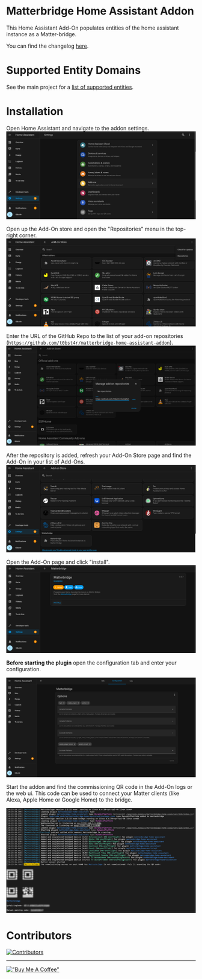 # Matterbridge Home Assistant Addon

This Home Assistant Add-On populates entities of the home assistant instance as a Matter-bridge.

You can find the changelog [here](https://github.com/t0bst4r/matterbridge-home-assistant/releases).

# Supported Entity Domains
See the main project for a [list of supported entities](https://github.com/t0bst4r/matterbridge-home-assistant?tab=readme-ov-file#supported-entities).

# Installation

Open Home Assistant and navigate to the addon settings.
![Home Assistant Settings](docs/hass-settings.png)

Open up the Add-On store and open the "Repositories" menu in the top-right corner.
![!Home Assistant Add-On Store](docs/hass-addon-store.png)

Enter the URL of the GitHub Repo to the list of your add-on
repositories (`https://github.com/t0bst4r/matterbridge-home-assistant-addon`).
![Home Assistant Add Repository](docs/hass-add-repo.png)

After the repository is added, refresh your Add-On Store page and find the Add-On in your list of Add-Ons.
![Home Assistant Add-On Store with the new Add-On](docs/hass-addon-store-with-repo.png)

Open the Add-On page and click "install".
![Home Assistant Matterbridge Add-On](docs/hass-matterbridge-addon.png)

**Before starting the plugin** open the configuration tab and enter your configuration.

![Home Assistant Matterbridge Add-On Configuration](docs/hass-matterbridge-configuration.png)

Start the addon and find the commissioning QR code in the Add-On logs or the web ui.
This code can be used to connect your Matter clients (like Alexa, Apple Home or Google Home) to the bridge.

![Matterbridge commissioning code](docs/matterbridge-commissioning.png)

# Contributors

[![Contributors](https://contrib.rocks/image?repo=t0bst4r/matterbridge-home-assistant-addon)](https://github.com/t0bst4r/matterbridge-home-assistant-addon/graphs/contributors)

---

[!["Buy Me A Coffee"](https://www.buymeacoffee.com/assets/img/custom_images/orange_img.png)](https://www.buymeacoffee.com/t0bst4r)
